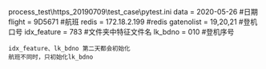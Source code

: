 process_test\https_20190709\test_case\pytest.ini
    data = 2020-05-26  #日期
    flight = 9D5671  #航班
    redis = 172.18.2.199  #redis
    gatenolist = 19,20,21  #登机口号
    idx_feature = 783  #文件夹中特征文件名
    lk_bdno = 010  #登机序号

    idx_feature、lk_bdno 第二天都会初始化
    航班不同时，只初始化lk_bdno